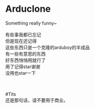 # Arduclone
Something really funny~<Br/><Br/>
有些事我都已忘记<Br/>
但是现在还记得<Br/>
这些东西只是一个克隆的arduboy的半成品<Br/>
有一些有意思的东西<Br/>
好东西悄悄用就行了<Br/>
用了记得star谢谢<Br/>
没用也star一下<Br/><Br/><Br/>

#Tits<Br/>
还是那句话，请不要用于商业。

